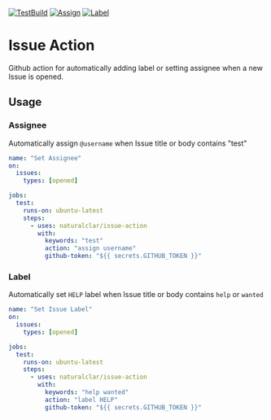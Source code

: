 [![TestBuild](https://github.com/Naturalclar/issue-action/workflows/test/badge.svg)](https://github.com/Naturalclar/issue-action) [![Assign](https://github.com/Naturalclar/issue-action/workflows/assign/badge.svg)](https://github.com/Naturalclar/issue-action) [![Label](https://github.com/Naturalclar/issue-action/workflows/label/badge.svg)](https://github.com/Naturalclar/issue-action)

# Issue Action

Github action for automatically adding label or setting assignee when a new Issue is opened.

## Usage

### Assignee

Automatically assign `@username` when Issue title or body contains "test"

```yaml
name: "Set Assignee"
on:
  issues:
    types: [opened]

jobs:
  test:
    runs-on: ubuntu-latest
    steps:
      - uses: naturalclar/issue-action
        with:
          keywords: "test"
          action: "assign username"
          github-token: "${{ secrets.GITHUB_TOKEN }}"
```

### Label

Automatically set `HELP` label when Issue title or body contains `help` or `wanted`

```yaml
name: "Set Issue Label"
on:
  issues:
    types: [opened]

jobs:
  test:
    runs-on: ubuntu-latest
    steps:
      - uses: naturalclar/issue-action
        with:
          keywords: "help wanted"
          action: "label HELP"
          github-token: "${{ secrets.GITHUB_TOKEN }}"
```
